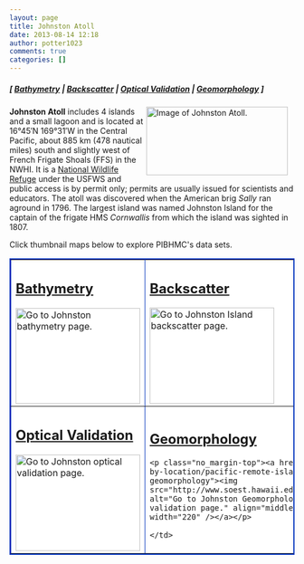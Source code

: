 ```yaml
---
layout: page
title: Johnston Atoll
date: 2013-08-14 12:18
author: potter1023
comments: true
categories: []
---
```

<h5 class="no_margin-top">[ <a href="http://www.soest.hawaii.edu/pibhmc/cms/data-by-location/pacific-remote-island-area/johnston-atoll/johnston-atoll-bathymetry">Bathymetry</a> | <span class="style1"><a href="http://www.soest.hawaii.edu/pibhmc/cms/data-by-location/pacific-remote-island-area/johnston-atoll/johnston-atoll-backscatter">Backscatter</a></span> | <a href="http://www.soest.hawaii.edu/pibhmc/cms/data-by-location/pacific-remote-island-area/johnston-atoll/johnston-atoll-optical-validation">Optical Validation</a></span> | <a href="http://www.soest.hawaii.edu/pibhmc/cms/data-by-location/pacific-remote-island-area/johnston-atoll/johnston-atoll-geomorphology">Geomorphology</a> ]</h5>

<p><a href="http://www.soest.hawaii.edu/pibhmc/PRIAs_images/Johnston_crop_1205px.jpg"><img style="padding: 0px 12px 0px 0px;" src="http://www.soest.hawaii.edu/pibhmc/PRIAs_images/Johnston_crop_250px.jpg" alt="Image of Johnston Atoll." title="3-D Image of multibeam bathymetry at Johnston Atoll (click on it to see a larger version)" align="right" border="0" height="121" width="250" /></a>

<strong>Johnston Atoll</strong> includes 4 islands and a small lagoon and is located at 16°45&#8242;N 169°31&#8242;W in the Central Pacific, about 885 km (478 nautical miles) south and slightly west of French Frigate Shoals (FFS) in the NWHI. It is a <a href="http://www.fws.gov">National Wildlife Refuge</a> under the USFWS and public access is by permit only; permits are usually issued for scientists and educators. The atoll was discovered when the American brig <em>Sally</em> ran aground in 1796. The largest island was named Johnston Island for the captain of the frigate HMS <em>Cornwallis</em> from which the island was sighted in 1807. </p>

<p>Click  thumbnail maps below to explore PIBHMC's data sets. 

</p><table bgcolor="#ffff99" border="2" bordercolor="#0033bd" cellpadding="2" cellspacing="4" width="445">
<tbody><tr>

  <td bgcolor="#ffffff" height="220" valign="middle" width="220"><h2 class="no_margin-top"><a href="http://www.soest.hawaii.edu/pibhmc/cms/data-by-location/pacific-remote-island-area/johnston-atoll/johnston-atoll-bathymetry">Bathymetry</a></h2><a href="http://www.soest.hawaii.edu/pibhmc/cms/data-by-location/pacific-remote-island-area/johnston-atoll/johnston-atoll-bathymetry"><img src="http://www.soest.hawaii.edu/pibhmc/PRIAs_images/Johnston_20m_4website_220px.jpg" alt="Go to Johnston bathymetry page." title="Go to Johnston bathymetry page." align="middle" border="0" height="169" hspace="0" vspace="0" width="220" /></a></td>

  <td bgcolor="#ffffff" height="220" valign="middle" width="220"><h2 class="no_margin-top"><a href="http://www.soest.hawaii.edu/pibhmc/cms/data-by-location/pacific-remote-island-area/johnston-atoll/johnston-atoll-backscatter">Backscatter</a></h2><a href="http://www.soest.hawaii.edu/pibhmc/cms/data-by-location/pacific-remote-island-area/johnston-atoll/johnston-atoll-backscatter"><img src="http://www.soest.hawaii.edu/pibhmc/PRIAs_images/johnston-bs_220.jpg" alt="Go to Johnston Island backscatter page." title="Go to Johnston Island backscatter page." align="middle" border="0" height="170" hspace="0" vspace="0" width="220" /></a></td>

 </tr>

 <tr>

  <td bgcolor="#ffffff" height="220" valign="middle" width="220"><h2 class="no_margin-top"><a href="http://www.soest.hawaii.edu/pibhmc/cms/data-by-location/pacific-remote-island-area/johnston-atoll/johnston-atoll-optical-validation">Optical Validation</a></h2><a href="http://www.soest.hawaii.edu/pibhmc/cms/data-by-location/pacific-remote-island-area/johnston-atoll/johnston-atoll-optical-validation"><img src="http://www.soest.hawaii.edu/pibhmc/PRIAs_images/joh_toad_220px.jpg" alt="Go to Johnston optical validation page." title="Go to Johnston optical validation page." align="middle" border="0" height="170" hspace="0" vspace="0" width="220" /></a></td>

  <td bgcolor="#ffffff" height="220" valign="middle" width="220"><h2 class="no_margin-top-deadlink"><a href="http://www.soest.hawaii.edu/pibhmc/cms/data-by-location/pacific-remote-island-area/johnston-atoll/johnston-atoll-geomorphology">Geomorphology</a></h2>

    <p class="no_margin-top"><a href="http://www.soest.hawaii.edu/pibhmc/cms/data-by-location/pacific-remote-island-area/johnston-atoll/johnston-atoll-geomorphology"><img src="http://www.soest.hawaii.edu/pibhmc/PRIAs_images/Johnston_40m_Slope_220.jpg" alt="Go to Johnston Geomorphology page." title="Go to Johnston optical validation page." align="middle" border="0" height="170" hspace="0" vspace="0" width="220" /></a></p>

    </td>

 </tr>

</tbody></table>

<p>&nbsp;</p>

<p>&nbsp;</p>

<p>&nbsp;</p>

<p>&nbsp;</p>

<p>&nbsp;</p>

<p>&nbsp;</p>

<p>&nbsp;</p>

<p>&nbsp;</p>
